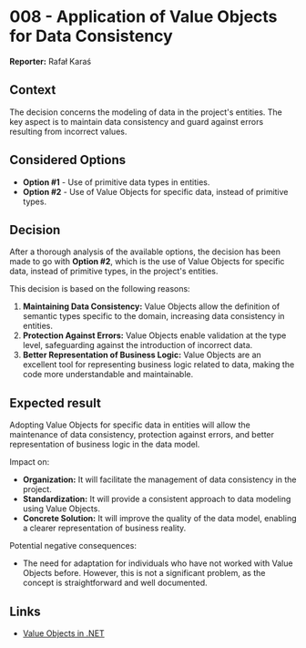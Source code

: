 ﻿# 008 - Application of Value Objects for Data Consistency

**Reporter:** Rafał Karaś

## Context

The decision concerns the modeling of data in the project's entities. The key aspect is to maintain data consistency and guard against errors resulting from incorrect values.

## Considered Options

- **Option #1** - Use of primitive data types in entities.
- **Option #2** - Use of Value Objects for specific data, instead of primitive types.

## Decision

After a thorough analysis of the available options, the decision has been made to go with **Option #2**, which is the use of Value Objects for specific data, instead of primitive types, in the project's entities.

This decision is based on the following reasons:
1. **Maintaining Data Consistency:** Value Objects allow the definition of semantic types specific to the domain, increasing data consistency in entities.
2. **Protection Against Errors:** Value Objects enable validation at the type level, safeguarding against the introduction of incorrect data.
3. **Better Representation of Business Logic:** Value Objects are an excellent tool for representing business logic related to data, making the code more understandable and maintainable.

## Expected result

Adopting Value Objects for specific data in entities will allow the maintenance of data consistency, protection against errors, and better representation of business logic in the data model.

Impact on:
- **Organization:** It will facilitate the management of data consistency in the project.
- **Standardization:** It will provide a consistent approach to data modeling using Value Objects.
- **Concrete Solution:** It will improve the quality of the data model, enabling a clearer representation of business reality.

Potential negative consequences:
- The need for adaptation for individuals who have not worked with Value Objects before. However, this is not a significant problem, as the concept is straightforward and well documented.

## Links

- [Value Objects in .NET](https://docs.microsoft.com/en-us/dotnet/architecture/microservices/microservice-ddd-cqrs-patterns/implement-value-objects)
